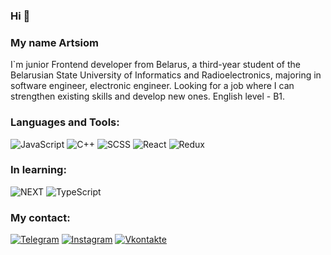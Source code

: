 ### Hi 👋

### My name Artsiom

I`m junior Frontend developer from Belarus, a third-year student of the Belarusian State University of Informatics and Radioelectronics, majoring in software engineer, electronic engineer. Looking for a job where I can strengthen existing skills and develop new ones. English level - B1.

### Languages and Tools:

![JavaScript](https://img.shields.io/badge/-JavaScript-090909?style=for-the-badge&logo=JavaScript&logoColor=E9D54D)
![C++](https://img.shields.io/badge/-C++-090909?style=for-the-badge&logo=C%2b%2b&logoColor=6296CC)
![SCSS](https://img.shields.io/badge/-html-090909?style=for-the-badge&logo=SCSSt&logoColor=E9D54D)
![React](https://img.shields.io/badge/-React-090909?style=for-the-badge&logo=React&logoColor=E9D54D)
![Redux](https://img.shields.io/badge/-Redux-090909?style=for-the-badge&logo=Redux&logoColor=E9D54D)

### In learning:

![NEXT](https://img.shields.io/badge/-next-090909?style=for-the-badge&logo=NEXT&logoColor=E9D54D)
![TypeScript](https://img.shields.io/badge/-TypeScript-090909?style=for-the-badge&logo=TypeScript&logoColor=E9D54D)

### My contact:

[![Telegram](https://img.shields.io/badge/-Telegram-090909?style=for-the-badge&logo=telegram&logoColor=27A0D9)](https://t.me/Birmiii)
[![Instagram](https://img.shields.io/badge/-Instagram-090909?style=for-the-badge&logo=instagram&logoColor=B4068E)](https://www.instagram.com/temabirmi)
[![Vkontakte](https://img.shields.io/badge/-Vkontakte-090909?style=for-the-badge&logo=Vk&logoColor=4F7DB3)](https://vk.com/birmiiiyo)
